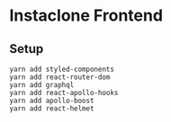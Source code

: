 # Instaclone Frontend

## Setup
```
yarn add styled-components
yarn add react-router-dom
yarn add graphql
yarn add react-apollo-hooks
yarn add apollo-boost
yarn add react-helmet
```